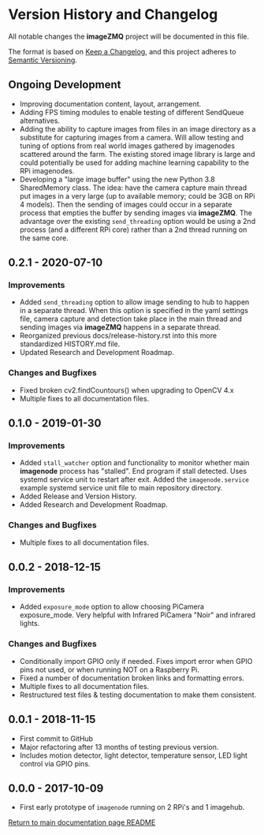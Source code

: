 # Version History and Changelog

All notable changes the **imageZMQ** project will be documented in this file.

The format is based on [Keep a Changelog](https://keepachangelog.com/en/1.0.0/),
and this project adheres to [Semantic Versioning](https://semver.org/spec/v2.0.0.html).

## Ongoing Development

- Improving documentation content, layout, arrangement.
- Adding FPS timing modules to enable testing of different SendQueue
  alternatives.
- Adding the ability to capture images from files in an image directory as a
  substitute for capturing images from a camera. Will allow testing and tuning
  of options from real world images gathered by imagenodes scattered around the
  farm. The existing stored image library is large and could potentially be used
  for adding machine learning capability to the RPi imagenodes.
- Developing a "large image buffer" using the new Python 3.8 SharedMemory
  class. The idea: have the camera capture main thread put images in a very
  large (up to available memory; could be 3GB on RPi 4 models). Then the sending
  of images could occur in a separate process that empties the buffer by
  sending images via **imageZMQ**. The advantage over the existing
  ``send_threading`` option would be using a 2nd process (and a different
  RPi core) rather than a 2nd thread running on the same core.

## 0.2.1 - 2020-07-10

### Improvements

- Added ``send_threading`` option to allow image sending to hub to happen in a
  separate thread. When this option is specified in the yaml settings file,
  camera capture and detection take place in the main thread and sending images
  via **imageZMQ** happens in a separate thread.
- Reorganized previous docs/release-history.rst into this more standardized
  HISTORY.md file.
- Updated Research and Development Roadmap.

### Changes and Bugfixes

- Fixed broken cv2.findCountours() when upgrading to OpenCV 4.x
- Multiple fixes to all documentation files.

## 0.1.0 - 2019-01-30

### Improvements

- Added ``stall_watcher`` option and functionality to monitor whether main
  **imagenode** process has "stalled". End program if stall detected. Uses
  systemd service unit to restart after exit. Added the ``imagenode.service``
  example systemd service unit file to main repository directory.
- Added Release and Version History.
- Added Research and Development Roadmap.

### Changes and Bugfixes

- Multiple fixes to all documentation files.

## 0.0.2 - 2018-12-15

### Improvements

- Added ``exposure_mode`` option to allow choosing PiCamera exposure_mode.
  Very helpful with Infrared PiCamera "Noir" and infrared lights.

### Changes and Bugfixes

- Conditionally import GPIO only if needed. Fixes import error when GPIO pins
  not used, or when running NOT on a Raspberry Pi.
- Fixed a number of documentation broken links and formatting errors.
- Multiple fixes to all documentation files.
- Restructured test files & testing documentation to make them consistent.

## 0.0.1 - 2018-11-15

- First commit to GitHub
- Major refactoring after 13 months of testing previous version.
- Includes motion detector, light detector, temperature sensor, LED light
  control via GPIO pins.

## 0.0.0 - 2017-10-09

- First early prototype of `imagenode` running on 2 RPi's and 1 imagehub.

[Return to main documentation page README](README.rst)
